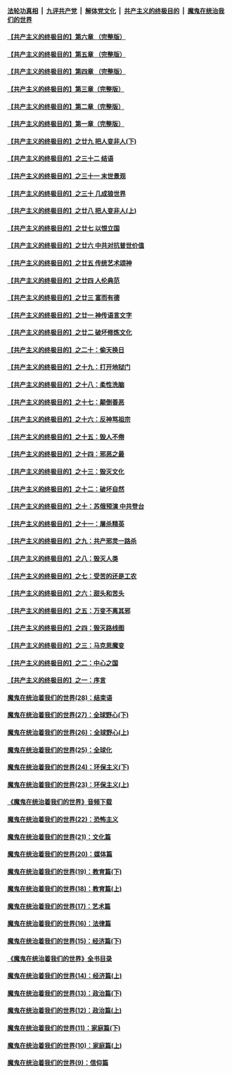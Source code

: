 ####  [法轮功真相](../../../../basic/blob/master/README.md?t=05041831) &nbsp;|&nbsp; [九评共产党](../../../../9ping.md/blob/master/README.md?t=05041831) &nbsp;|&nbsp; [解体党文化](../../../../jtdwh.md/blob/master/README.md?t=05041831)  &nbsp;|&nbsp; [共产主义的终极目的](../../../../gczydzjmd.md/blob/master/README.md?t=05041831) &nbsp;|&nbsp; [魔鬼在统治我们的世界](../../../../mgztzwmdsj.md/blob/master/README.md?t=05041831) 

#### [【共产主义的终极目的】第六章 （完整版）](../pages/nsc422/n11428913.md?t=05041831) 

#### [【共产主义的终极目的】第五章 （完整版）](../pages/nsc422/n11428912.md?t=05041831) 

#### [【共产主义的终极目的】第四章 （完整版）](../pages/nsc422/n11428907.md?t=05041831) 

#### [【共产主义的终极目的】第三章（完整版）](../pages/nsc422/n11428848.md?t=05041831) 

#### [【共产主义的终极目的】第二章（完整版）](../pages/nsc422/n11428831.md?t=05041831) 

#### [【共产主义的终极目的】第一章（完整版）](../pages/nsc422/n11417651.md?t=05041831) 

#### [【共产主义的终极目的】之廿九 把人变非人(下)](../pages/nsc422/n11344140.md?t=05041831) 

#### [【共产主义的终极目的】之三十二 结语](../pages/nsc422/n11360535.md?t=05041831) 

#### [【共产主义的终极目的】之三十一 末世景观](../pages/nsc422/n11351129.md?t=05041831) 

#### [【共产主义的终极目的】之三十 几成狼世界](../pages/nsc422/n11348280.md?t=05041831) 

#### [【共产主义的终极目的】之廿八 把人变非人(上)](../pages/nsc422/n11340492.md?t=05041831) 

#### [【共产主义的终极目的】之廿七 以恨立国](../pages/nsc422/n11336944.md?t=05041831) 

#### [【共产主义的终极目的】之廿六 中共对抗普世价值](../pages/nsc422/n11324785.md?t=05041831) 

#### [【共产主义的终极目的】之廿五 传统艺术颂神](../pages/nsc422/n11296396.md?t=05041831) 

#### [【共产主义的终极目的】之廿四 人伦典范](../pages/nsc422/n11296397.md?t=05041831) 

#### [【共产主义的终极目的】之廿三 富而有德](../pages/nsc422/n11283598.md?t=05041831) 

#### [【共产主义的终极目的】之廿一 神传语言文字](../pages/nsc422/n11263265.md?t=05041831) 

#### [【共产主义的终极目的】之廿二 破坏修炼文化](../pages/nsc422/n11245728.md?t=05041831) 

#### [【共产主义的终极目的】之二十：偷天换日](../pages/nsc422/n11238846.md?t=05041831) 

#### [【共产主义的终极目的】之十九：打开地狱门](../pages/nsc422/n11206376.md?t=05041831) 

#### [【共产主义的终极目的】之十八：柔性洗脑](../pages/nsc422/n11199994.md?t=05041831) 

#### [【共产主义的终极目的】之十七：颠倒善恶](../pages/nsc422/n11179782.md?t=05041831) 

#### [【共产主义的终极目的】之十六：反神骂祖宗](../pages/nsc422/n11166798.md?t=05041831) 

#### [【共产主义的终极目的】之十五：毁人不倦](../pages/nsc422/n11166792.md?t=05041831) 

#### [【共产主义的终极目的】之十四：邪恶之最](../pages/nsc422/n11150249.md?t=05041831) 

#### [【共产主义的终极目的】之十三：毁灭文化](../pages/nsc422/n11135227.md?t=05041831) 

#### [【共产主义的终极目的】之十二：破坏自然](../pages/nsc422/n11135214.md?t=05041831) 

#### [【共产主义的终极目的】之十：苏俄预演 中共登台](../pages/nsc422/n11118424.md?t=05041831) 

#### [【共产主义的终极目的】之十一：屠杀精英](../pages/nsc422/n11118442.md?t=05041831) 

#### [【共产主义的终极目的】之九：共产邪灵一路杀](../pages/nsc422/n11114139.md?t=05041831) 

#### [【共产主义的终极目的】之八：毁灭人类](../pages/nsc422/n11108503.md?t=05041831) 

#### [【共产主义的终极目的】之七：受苦的还是工农](../pages/nsc422/n11101809.md?t=05041831) 

#### [【共产主义的终极目的】之六：甜头和苦头](../pages/nsc422/n11096971.md?t=05041831) 

#### [【共产主义的终极目的】之五：万变不离其邪](../pages/nsc422/n11091285.md?t=05041831) 

#### [【共产主义的终极目的】之四：毁灭路线图](../pages/nsc422/n11086284.md?t=05041831) 

#### [【共产主义的终极目的】之三：马克思魔变](../pages/nsc422/n11061941.md?t=05041831) 

#### [【共产主义的终极目的】之二：中心之国](../pages/nsc422/n11047728.md?t=05041831) 

#### [【共产主义的终极目的】之一：序言](../pages/nsc422/n11086077.md?t=05041831) 

#### [魔鬼在统治着我们的世界(28)：结束语](../pages/nsc422/n10936246.md?t=05041831) 

#### [魔鬼在统治着我们的世界(27)：全球野心(下)](../pages/nsc422/n10928319.md?t=05041831) 

#### [魔鬼在统治着我们的世界(26)：全球野心(上)](../pages/nsc422/n10900318.md?t=05041831) 

#### [魔鬼在统治着我们的世界(25)：全球化](../pages/nsc422/n10788205.md?t=05041831) 

#### [魔鬼在统治着我们的世界(24)：环保主义(下)](../pages/nsc422/n10695307.md?t=05041831) 

#### [魔鬼在统治着我们的世界(23)：环保主义(上)](../pages/nsc422/n10688613.md?t=05041831) 

#### [《魔鬼在统治着我们的世界》音频下载](../pages/nsc422/n10635553.md?t=05041831) 

#### [魔鬼在统治着我们的世界(22)：恐怖主义](../pages/nsc422/n10614727.md?t=05041831) 

#### [魔鬼在统治着我们的世界(21)：文化篇](../pages/nsc422/n10597706.md?t=05041831) 

#### [魔鬼在统治着我们的世界(20)：媒体篇](../pages/nsc422/n10586579.md?t=05041831) 

#### [魔鬼在统治着我们的世界(19)：教育篇(下)](../pages/nsc422/n10564808.md?t=05041831) 

#### [魔鬼在统治着我们的世界(18)：教育篇(上)](../pages/nsc422/n10526970.md?t=05041831) 

#### [魔鬼在统治着我们的世界(17)：艺术篇](../pages/nsc422/n10499093.md?t=05041831) 

#### [魔鬼在统治着我们的世界(16)：法律篇](../pages/nsc422/n10485969.md?t=05041831) 

#### [魔鬼在统治着我们的世界(15)：经济篇(下)](../pages/nsc422/n10469975.md?t=05041831) 

#### [《魔鬼在统治着我们的世界》全书目录](../pages/nsc422/n10464261.md?t=05041831) 

#### [魔鬼在统治着我们的世界(14)：经济篇(上)](../pages/nsc422/n10457370.md?t=05041831) 

#### [魔鬼在统治着我们的世界(13)：政治篇(下)](../pages/nsc422/n10448270.md?t=05041831) 

#### [魔鬼在统治着我们的世界(12)：政治篇(上)](../pages/nsc422/n10444576.md?t=05041831) 

#### [魔鬼在统治着我们的世界(11)：家庭篇(下)](../pages/nsc422/n10440961.md?t=05041831) 

#### [魔鬼在统治着我们的世界(10)：家庭篇(上)](../pages/nsc422/n10435448.md?t=05041831) 

#### [魔鬼在统治着我们的世界(9)：信仰篇](../pages/nsc422/n10432159.md?t=05041831) 

